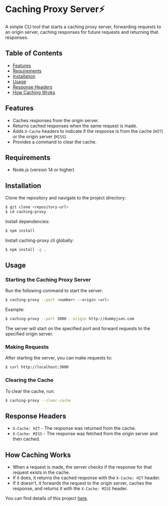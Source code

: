 # Caching Proxy Server⚡

A simple CLI tool that starts a caching proxy server, forwarding requests to an origin server, caching responses for future requests and returning that responses.

## Table of Contents

- [Features](#features)
- [Requirements](#requirements)
- [Installation](#installation)
- [Usage](#usage)
- [Response Headers](#response-headers)
- [How Caching Wroks](#how-caching-works)

## Features

- Caches responses from the origin server.
- Returns cached responses when the same request is made.
- Adds `X-Cache` headers to indicate if the response is from the cache (`HIT`) or the origin server (`MISS`).
- Provides a command to clear the cache.

## Requirements

- Node.js (version 14 or higher)

## Installation

Clone the repository and navigate to the project directory:

```bash
$ git clone <repository-url>
$ cd caching-proxy
```

Install dependencies:

```bash
$ npm install
```

Install caching-proxy cli globally:

```bash
$ npm install -g .
```

## Usage

### Starting the Caching Proxy Server

Run the following command to start the server:

```bash
$ caching-proxy --port <number> --origin <url>
```

Example:

```bash
$ caching-proxy --port 3000 --origin http://dummyjson.com
```

The server will start on the specified port and forward requests to the specified origin server.

### Making Requests

After starting the server, you can make requests to:

```bash
$ curl http://localhost:3000
```

### Clearing the Cache

To clear the cache, run:

```bash
$ caching-proxy --clear-cache
```

## Response Headers

- `X-Cache: HIT` - The response was returned from the cache.
- `X-Cache: MISS` - The response was fetched from the origin server and then cached.

## How Caching Works

- When a request is made, the server checks if the response for that request exists in the cache.
- If it does, it returns the cached response with the `X-Cache: HIT` header.
- If it doesn't, it forwards the request to the origin server, caches the response, and returns it with the `X-Cache: MISS` header.

You can find details of this project [here](https://roadmap.sh/projects/caching-server).
